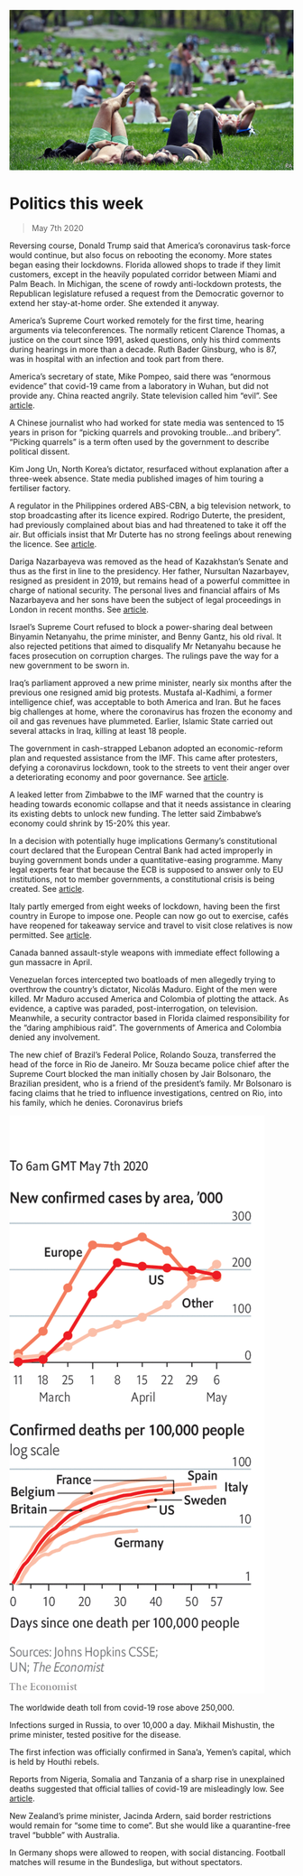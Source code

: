 ![](./images/20200509_WWP001_0.jpg)

# Politics this week

> May 7th 2020

Reversing course, Donald Trump said that America’s coronavirus task-force would continue, but also focus on rebooting the economy. More states began easing their lockdowns. Florida allowed shops to trade if they limit customers, except in the heavily populated corridor between Miami and Palm Beach. In Michigan, the scene of rowdy anti-lockdown protests, the Republican legislature refused a request from the Democratic governor to extend her stay-at-home order. She extended it anyway.

America’s Supreme Court worked remotely for the first time, hearing arguments via teleconferences. The normally reticent Clarence Thomas, a justice on the court since 1991, asked questions, only his third comments during hearings in more than a decade. Ruth Bader Ginsburg, who is 87, was in hospital with an infection and took part from there.

America’s secretary of state, Mike Pompeo, said there was “enormous evidence” that covid-19 came from a laboratory in Wuhan, but did not provide any. China reacted angrily. State television called him “evil”. See [article](https://www.economist.com//leaders/2020/05/09/the-pandemic-is-driving-america-and-china-further-apart).

A Chinese journalist who had worked for state media was sentenced to 15 years in prison for “picking quarrels and provoking trouble…and bribery”. “Picking quarrels” is a term often used by the government to describe political dissent.

Kim Jong Un, North Korea’s dictator, resurfaced without explanation after a three-week absence. State media published images of him touring a fertiliser factory.

A regulator in the Philippines ordered ABS-CBN, a big television network, to stop broadcasting after its licence expired. Rodrigo Duterte, the president, had previously complained about bias and had threatened to take it off the air. But officials insist that Mr Duterte has no strong feelings about renewing the licence. See [article](https://www.economist.com//asia/2020/05/07/a-philippine-broadcaster-is-forced-off-the-air).

Dariga Nazarbayeva was removed as the head of Kazakhstan’s Senate and thus as the first in line to the presidency. Her father, Nursultan Nazarbayev, resigned as president in 2019, but remains head of a powerful committee in charge of national security. The personal lives and financial affairs of Ms Nazarbayeva and her sons have been the subject of legal proceedings in London in recent months. See [article](https://www.economist.com//asia/2020/05/07/a-kazakh-politician-with-a-pedigree-unexpectedly-loses-her-job).

Israel’s Supreme Court refused to block a power-sharing deal between Binyamin Netanyahu, the prime minister, and Benny Gantz, his old rival. It also rejected petitions that aimed to disqualify Mr Netanyahu because he faces prosecution on corruption charges. The rulings pave the way for a new government to be sworn in.

Iraq’s parliament approved a new prime minister, nearly six months after the previous one resigned amid big protests. Mustafa al-Kadhimi, a former intelligence chief, was acceptable to both America and Iran. But he faces big challenges at home, where the coronavirus has frozen the economy and oil and gas revenues have plummeted. Earlier, Islamic State carried out several attacks in Iraq, killing at least 18 people.

The government in cash-strapped Lebanon adopted an economic-reform plan and requested assistance from the IMF. This came after protesters, defying a coronavirus lockdown, took to the streets to vent their anger over a deteriorating economy and poor governance. See [article](https://www.economist.com//middle-east-and-africa/2020/05/09/why-protesters-firebomb-banks-in-lebanon).

A leaked letter from Zimbabwe to the IMF warned that the country is heading towards economic collapse and that it needs assistance in clearing its existing debts to unlock new funding. The letter said Zimbabwe’s economy could shrink by 15-20% this year.

In a decision with potentially huge implications Germany’s constitutional court declared that the European Central Bank had acted improperly in buying government bonds under a quantitative-easing programme. Many legal experts fear that because the ECB is supposed to answer only to EU institutions, not to member governments, a constitutional crisis is being created. See [article](https://www.economist.com//node/21785955). 

Italy partly emerged from eight weeks of lockdown, having been the first country in Europe to impose one. People can now go out to exercise, cafés have reopened for takeaway service and travel to visit close relatives is now permitted. See [article](https://www.economist.com//europe/2020/05/09/italy-the-first-country-in-europe-to-enter-lockdown-starts-to-emerge).

Canada banned assault-style weapons with immediate effect following a gun massacre in April.

Venezuelan forces intercepted two boatloads of men allegedly trying to overthrow the country’s dictator, Nicolás Maduro. Eight of the men were killed. Mr Maduro accused America and Colombia of plotting the attack. As evidence, a captive was paraded, post-interrogation, on television. Meanwhile, a security contractor based in Florida claimed responsibility for the “daring amphibious raid”. The governments of America and Colombia denied any involvement.

The new chief of Brazil’s Federal Police, Rolando Souza, transferred the head of the force in Rio de Janeiro. Mr Souza became police chief after the Supreme Court blocked the man initially chosen by Jair Bolsonaro, the Brazilian president, who is a friend of the president’s family. Mr Bolsonaro is facing claims that he tried to influence investigations, centred on Rio, into his family, which he denies. Coronavirus briefs

![](./images/20200509_WWC009.png)

The worldwide death toll from covid-19 rose above 250,000.

Infections surged in Russia, to over 10,000 a day. Mikhail Mishustin, the prime minister, tested positive for the disease.

The first infection was officially confirmed in Sana’a, Yemen’s capital, which is held by Houthi rebels.

Reports from Nigeria, Somalia and Tanzania of a sharp rise in unexplained deaths suggested that official tallies of covid-19 are misleadingly low. See [article](https://www.economist.com//middle-east-and-africa/2020/05/07/lacking-data-many-african-governments-make-policy-in-the-dark).

New Zealand’s prime minister, Jacinda Ardern, said border restrictions would remain for “some time to come”. But she would like a quarantine-free travel “bubble” with Australia.

In Germany shops were allowed to reopen, with social distancing. Football matches will resume in the Bundesliga, but without spectators.